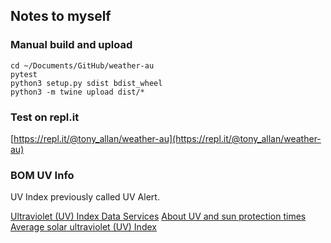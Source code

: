 ## Notes to myself

### Manual build and upload

```
cd ~/Documents/GitHub/weather-au
pytest
python3 setup.py sdist bdist_wheel
python3 -m twine upload dist/*
```

### Test on repl.it

[https://repl.it/@tony_allan/weather-au](https://repl.it/@tony_allan/weather-au)


### BOM UV Info

UV Index previously called UV Alert.

[Ultraviolet (UV) Index Data Services](http://reg.bom.gov.au/uv/data.shtml)
[About UV and sun protection times](http://reg.bom.gov.au/uv/)
[Average solar ultraviolet (UV) Index](http://reg.bom.gov.au/jsp/ncc/climate_averages/uv-index/index.jsp)